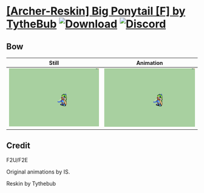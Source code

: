 # [\[Archer-Reskin\] Big Ponytail \[F\] by TytheBub](./) [![Download](https://img.shields.io/badge/Download--red?style=social&logo=github)](https://minhaskamal.github.io/DownGit/#/home?url=https://github.com/Klokinator/FE-Repo/tree/main/Battle%20Animations%2FInfantry%20-%20(Bow)%20Archers%20and%20Hunters%2F%5BArcher-Reskin%5D%20Big%20Ponytail%20%5BF%5D%20by%20TytheBub%2F5.%20Bow) [![Discord](https://img.shields.io/badge/Discord--blue?style=social&logo=discord)](https://discord.gg/C7VNGnyTPA)

## Bow

| Still | Animation |
| :---: | :-------: |
| ![Bow still](./Bow_000.png) | ![Bow](./Bow.gif) |

## Credit

F2U/F2E

Original animations by IS.

Reskin by Tythebub
